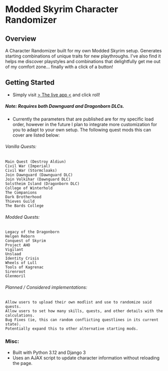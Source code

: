 
# Modded Skyrim Character Randomizer

## Overview
A Character Randomizer built for my own Modded Skyrim setup. Generates starting combinations of unique traits for new playthroughs. I've also find it helps me discover playstyles and combinations that delightfully get me out of my comfort zone... finally with a click of a button!

## Getting Started

- Simply visit [> The live app <](https://realmlorkhanchargen-9469f78ddf76.herokuapp.com) and click roll!

##### Note: Requires both Dawnguard and Dragonborn DLCs.

- Currently the parameters that are published are for my specific load order, however in the future I plan to integrate more customization for you to adapt to your own setup. The following quest mods this can cover are listed below:

###### Vanilla Quests:
    Main Quest (Destroy Aldiun)
    Civil War (Imperial)
    Civil War (Stormcloaks)
    Join Dawnguard (Dawnguard DLC)
    Join Volkihar (Dawnguard DLC)
    Solstheim Island (Dragonborn DLC)
    College of Winterhold
    The Companions
    Dark Brotherhood
    Thieves Guild
    The Bards College

###### Modded Quests:
    Legacy of the Dragonborn
    Helgen Reborn
    Conquest of Skyrim
    Project AHO
    Vigilant
    Unslaad
    Identity Crisis
    Wheels of Lull
    Tools of Kagrenac
    Sirenroot
    Glenmoril

###### Planned / Considered implementations:
    Allow users to upload their own modlist and use to randomize said quests.
    Allow users to set how many skills, quests, and other details with the calculations.
    Bug Fixes (ie, this can random conflicting questlines in its current state).
    Potentially expand this to other alternative starting mods.
    

### Misc:

- Built with Python 3.12 and Django 3
- Uses an AJAX script to update character information without reloading the page.


